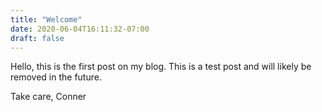 ```yaml
---
title: "Welcome"
date: 2020-06-04T16:11:32-07:00
draft: false
---
```

Hello, this is the first post on my blog. This is a test post and will likely be removed in the future.

Take care,
Conner
